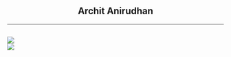 <h2 align="center">Archit Anirudhan</h2>

<hr/>

<h2 align="center> Languages-Frameworks-Tools </h2>
<br/>
<div align="center">
  <a href="https://skillicons.dev">
    <img src="https://skillicons.dev/icons?i=js,html,css,mongodb,express,react,nodejs,vercel"/> <br/>
    <img src="https://skillicons.dev/icons?i=bootstrap,notion,github,figma,vscode,vite,windows,npm,git,postman"/>
  </a>
</div>
